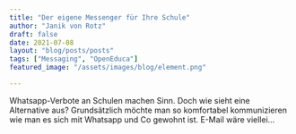 ```yaml
---
title: "Der eigene Messenger für Ihre Schule"
author: "Janik von Rotz"
draft: false
date: 2021-07-08
layout: "blog/posts/posts"
tags: ["Messaging", "OpenEduca"]
featured_image: "/assets/images/blog/element.png"

---
```


Whatsapp-Verbote an Schulen machen Sinn. Doch wie sieht eine Alternative aus? Grundsätzlich möchte man so komfortabel kommunizieren wie man es sich mit Whatsapp und Co gewohnt ist. E-Mail wäre viellei...
